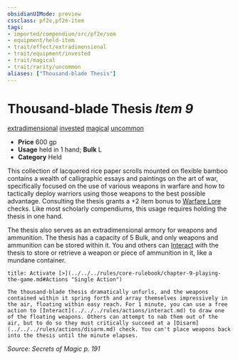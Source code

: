 ```yaml
---
obsidianUIMode: preview
cssclass: pf2e,pf2e-item
tags:
- imported/compendium/src/pf2e/som
- equipment/held-item
- trait/effect/extradimensional
- trait/equipment/invested
- trait/magical
- trait/rarity/uncommon
aliases: ["Thousand-blade Thesis"]
---
```

# Thousand-blade Thesis *Item 9*  
[extradimensional](extradimensional.md)  [invested](invested.md)  [magical](magical.md)  [uncommon](uncommon.md)  

- **Price** 600 gp
- **Usage** held in 1 hand; **Bulk** L
- **Category** Held

This collection of lacquered rice paper scrolls mounted on flexible bamboo contains a wealth of calligraphic essays and paintings on the art of war, specifically focused on the use of various weapons in warfare and how to tactically deploy warriors using those weapons to the best possible advantage. Consulting the thesis grants a +2 item bonus to [Warfare Lore](../../skills.md#Lore) checks. Like most scholarly compendiums, this usage requires holding the thesis in one hand.

The thesis also serves as an extradimensional armory for weapons and ammunition. The thesis has a capacity of 5 Bulk, and only weapons and ammunition can be stored within it. You and others can [Interact](interact.md) with the thesis to store or retrieve a weapon or piece of ammunition in it, like a mundane container.

```ad-embed-ability
title: Activate [>](../../../rules/core-rulebook/chapter-9-playing-the-game.md#Actions "Single Action")

The thousand-blade thesis dramatically unfurls, and the weapons contained within it spring forth and array themselves impressively in the air, floating within easy reach. For 1 minute, you can use a free action to [Interact](../../../rules/actions/interact.md) to draw one of the floating weapons. Others can attempt to nab them out of the air, but to do so they must critically succeed at a [Disarm](../../../rules/actions/disarm.md) check. You can't place weapons back into the thesis until the minute elapses.
```

*Source: Secrets of Magic p. 191*
